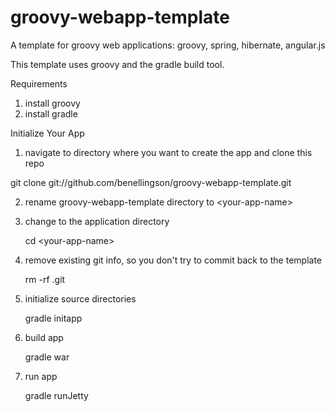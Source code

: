 groovy-webapp-template
======================

A template for groovy web applications: groovy, spring, hibernate, angular.js

This template uses groovy and the gradle build tool.

Requirements
1) install groovy
2) install gradle

Initialize Your App

1) navigate to directory where you want to create the app and clone this repo

git clone git://github.com/benellingson/groovy-webapp-template.git

2) rename groovy-webapp-template directory to \<your-app-name\>

3) change to the application directory

	cd \<your-app-name\>

4) remove existing git info, so you don't try to commit back to the template

	rm -rf .git

5) initialize source directories

	gradle initapp
	
6) build app

	gradle war
	
7) run app

	gradle runJetty
